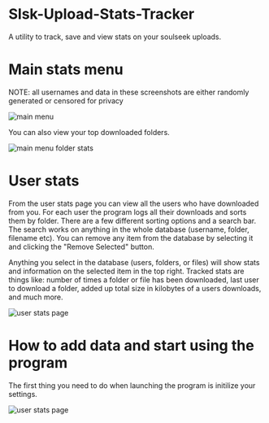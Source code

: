 # Slsk-Upload-Stats-Tracker
A utility to track, save and view stats on your soulseek uploads.
# Main stats menu
NOTE: all usernames and data in these screenshots are either randomly generated or censored for privacy

![main menu](https://i.imgur.com/S11LrMI.png)

You can also view your top downloaded folders.

![main menu folder stats](https://i.imgur.com/GEi2qkj.png)

# User stats

From the user stats page you can view all the users who have downloaded from you. 
For each user the program logs all their downloads and sorts them by folder.
There are a few different sorting options and a search bar. The search works on anything in the 
whole database (username, folder, filename etc). You can remove any item from the database by selecting it and clicking
the "Remove Selected" button.

Anything you select in the database (users, folders, or files) will show stats and information on the selected
item in the top right. Tracked stats are things like: number of times a folder or file has been downloaded, last user to download a folder,
added up total size in kilobytes of a users downloads, and much more.

![user stats page](https://i.imgur.com/AyAXMbJ.png)

# How to add data and start using the program

The first thing you need to do when launching the program is initilize your settings.

![user stats page](https://i.imgur.com/GTWwqzn.png)
